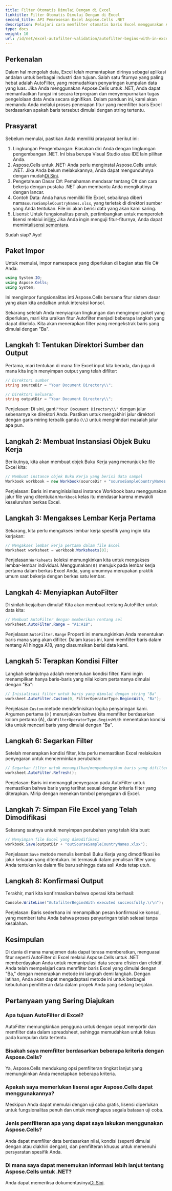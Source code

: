 ```yaml
---
title: Filter Otomatis Dimulai Dengan di Excel
linktitle: Filter Otomatis Dimulai Dengan di Excel
second_title: API Pemrosesan Excel Aspose.Cells .NET
description: Pelajari cara memfilter otomatis baris Excel menggunakan Aspose.Cells di .NET dengan mudah dengan panduan langkah demi langkah yang komprehensif ini.
type: docs
weight: 10
url: /id/net/excel-autofilter-validation/autofilter-begins-with-in-excel/
---
```

## Perkenalan

Dalam hal mengolah data, Excel telah memantapkan dirinya sebagai aplikasi andalan untuk berbagai industri dan tujuan. Salah satu fiturnya yang paling hebat adalah AutoFilter, yang memudahkan penyaringan kumpulan data yang luas. Jika Anda menggunakan Aspose.Cells untuk .NET, Anda dapat memanfaatkan fungsi ini secara terprogram dan menyempurnakan tugas pengelolaan data Anda secara signifikan. Dalam panduan ini, kami akan memandu Anda melalui proses penerapan fitur yang memfilter baris Excel berdasarkan apakah baris tersebut dimulai dengan string tertentu.

## Prasyarat

Sebelum memulai, pastikan Anda memiliki prasyarat berikut ini:

1. Lingkungan Pengembangan: Biasakan diri Anda dengan lingkungan pengembangan .NET. Ini bisa berupa Visual Studio atau IDE lain pilihan Anda.
2.  Aspose.Cells untuk .NET: Anda perlu menginstal Aspose.Cells untuk .NET. Jika Anda belum melakukannya, Anda dapat mengunduhnya dengan mudah[Di Sini](https://releases.aspose.com/cells/net/).
3. Pengetahuan Dasar C#: Pemahaman mendasar tentang C# dan cara bekerja dengan pustaka .NET akan membantu Anda mengikutinya dengan lancar.
4.  Contoh Data: Anda harus memiliki file Excel, sebaiknya diberi nama`sourseSampleCountryNames.xlsx`, yang terletak di direktori sumber yang Anda tentukan. File ini akan berisi data yang akan kami saring.
5.  Lisensi: Untuk fungsionalitas penuh, pertimbangkan untuk memperoleh lisensi melalui ini[link](https://purchase.aspose.com/buy) Jika Anda ingin menguji fitur-fiturnya, Anda dapat meminta[lisensi sementara](https://purchase.aspose.com/temporary-license/).

Sudah siap? Ayo!

## Paket Impor

Untuk memulai, impor namespace yang diperlukan di bagian atas file C# Anda:

```csharp
using System.IO;
using Aspose.Cells;
using System;
```

Ini mengimpor fungsionalitas inti Aspose.Cells bersama fitur sistem dasar yang akan kita andalkan untuk interaksi konsol.

Sekarang setelah Anda menyiapkan lingkungan dan mengimpor paket yang diperlukan, mari kita uraikan fitur Autofilter menjadi beberapa langkah yang dapat dikelola. Kita akan menerapkan filter yang mengekstrak baris yang dimulai dengan "Ba".

## Langkah 1: Tentukan Direktori Sumber dan Output

Pertama, mari tentukan di mana file Excel input kita berada, dan juga di mana kita ingin menyimpan output yang telah difilter:

```csharp
// Direktori sumber
string sourceDir = "Your Document Directory\\";

// Direktori keluaran
string outputDir = "Your Document Directory\\";
```

 Penjelasan: Di sini, ganti`"Your Document Directory\\"` dengan jalur sebenarnya ke direktori Anda. Pastikan untuk mengakhiri jalur direktori dengan garis miring terbalik ganda (`\\`) untuk menghindari masalah jalur apa pun.

## Langkah 2: Membuat Instansiasi Objek Buku Kerja

Berikutnya, kita akan membuat objek Buku Kerja yang menunjuk ke file Excel kita:

```csharp
// Membuat instance objek Buku Kerja yang berisi data sampel
Workbook workbook = new Workbook(sourceDir + "sourseSampleCountryNames.xlsx");
```

 Penjelasan: Baris ini menginisialisasi instance Workbook baru menggunakan jalur file yang ditentukan.`Workbook` kelas itu mendasar karena mewakili keseluruhan berkas Excel.

## Langkah 3: Mengakses Lembar Kerja Pertama

Sekarang, kita perlu mengakses lembar kerja spesifik yang ingin kita kerjakan:

```csharp
// Mengakses lembar kerja pertama dalam file Excel
Worksheet worksheet = workbook.Worksheets[0];
```

 Penjelasan:`Worksheets` koleksi memungkinkan kita untuk mengakses lembar-lembar individual. Menggunakan`[0]` merujuk pada lembar kerja pertama dalam berkas Excel Anda, yang umumnya merupakan praktik umum saat bekerja dengan berkas satu lembar.

## Langkah 4: Menyiapkan AutoFilter

Di sinilah keajaiban dimulai! Kita akan membuat rentang AutoFilter untuk data kita:

```csharp
// Membuat AutoFilter dengan memberikan rentang sel
worksheet.AutoFilter.Range = "A1:A18";
```

 Penjelasan:`AutoFilter.Range` Properti ini memungkinkan Anda menentukan baris mana yang akan difilter. Dalam kasus ini, kami memfilter baris dalam rentang A1 hingga A18, yang diasumsikan berisi data kami.

## Langkah 5: Terapkan Kondisi Filter

Langkah selanjutnya adalah menentukan kondisi filter. Kami ingin menampilkan hanya baris-baris yang nilai kolom pertamanya dimulai dengan "Ba":

```csharp
// Inisialisasi filter untuk baris yang dimulai dengan string "Ba"
worksheet.AutoFilter.Custom(0, FilterOperatorType.BeginsWith, "Ba");
```

 Penjelasan:`Custom` metode mendefinisikan logika penyaringan kami. Argumen pertama (`0` ) menunjukkan bahwa kita memfilter berdasarkan kolom pertama (A), dan`FilterOperatorType.BeginsWith` menentukan kondisi kita untuk mencari baris yang dimulai dengan "Ba".

## Langkah 6: Segarkan Filter

Setelah menerapkan kondisi filter, kita perlu memastikan Excel melakukan penyegaran untuk mencerminkan perubahan:

```csharp
// Segarkan filter untuk menampilkan/menyembunyikan baris yang difilter
worksheet.AutoFilter.Refresh();
```

Penjelasan: Baris ini memanggil penyegaran pada AutoFilter untuk memastikan bahwa baris yang terlihat sesuai dengan kriteria filter yang diterapkan. Mirip dengan menekan tombol penyegaran di Excel.

## Langkah 7: Simpan File Excel yang Telah Dimodifikasi

Sekarang saatnya untuk menyimpan perubahan yang telah kita buat:

```csharp
// Menyimpan file Excel yang dimodifikasi
workbook.Save(outputDir + "outSourseSampleCountryNames.xlsx");
```

 Penjelasan:`Save` metode menulis kembali Buku Kerja yang dimodifikasi ke jalur keluaran yang ditentukan. Ini termasuk dalam penulisan filter yang Anda tentukan ke dalam file baru sehingga data asli Anda tetap utuh.

## Langkah 8: Konfirmasi Output

Terakhir, mari kita konfirmasikan bahwa operasi kita berhasil:

```csharp
Console.WriteLine("AutofilterBeginsWith executed successfully.\r\n");
```

Penjelasan: Baris sederhana ini menampilkan pesan konfirmasi ke konsol, yang memberi tahu Anda bahwa proses penyaringan telah selesai tanpa kesalahan.

## Kesimpulan

Di dunia di mana manajemen data dapat terasa memberatkan, menguasai fitur seperti AutoFilter di Excel melalui Aspose.Cells untuk .NET memberdayakan Anda untuk memanipulasi data secara efisien dan efektif. Anda telah mempelajari cara memfilter baris Excel yang dimulai dengan "Ba," dengan menerapkan metode ini langkah demi langkah. Dengan latihan, Anda akan dapat mengadaptasi metode ini untuk berbagai kebutuhan pemfilteran data dalam proyek Anda yang sedang berjalan.

## Pertanyaan yang Sering Diajukan

### Apa tujuan AutoFilter di Excel?  
AutoFilter memungkinkan pengguna untuk dengan cepat menyortir dan memfilter data dalam spreadsheet, sehingga memudahkan untuk fokus pada kumpulan data tertentu.

### Bisakah saya memfilter berdasarkan beberapa kriteria dengan Aspose.Cells?  
Ya, Aspose.Cells mendukung opsi pemfilteran tingkat lanjut yang memungkinkan Anda menetapkan beberapa kriteria.

### Apakah saya memerlukan lisensi agar Aspose.Cells dapat menggunakannya?  
Meskipun Anda dapat memulai dengan uji coba gratis, lisensi diperlukan untuk fungsionalitas penuh dan untuk menghapus segala batasan uji coba.

### Jenis pemfilteran apa yang dapat saya lakukan menggunakan Aspose.Cells?  
Anda dapat memfilter data berdasarkan nilai, kondisi (seperti dimulai dengan atau diakhiri dengan), dan pemfilteran khusus untuk memenuhi persyaratan spesifik Anda.

### Di mana saya dapat menemukan informasi lebih lanjut tentang Aspose.Cells untuk .NET?  
 Anda dapat memeriksa dokumentasinya[Di Sini](https://reference.aspose.com/cells/net/).